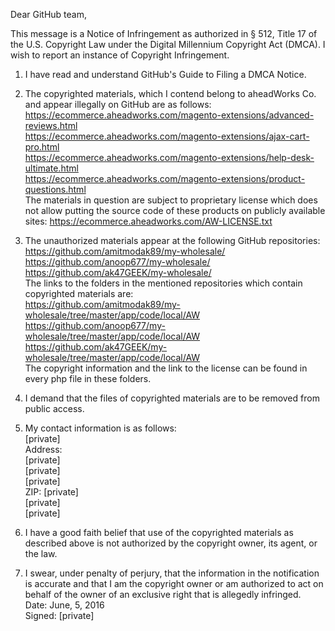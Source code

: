 Dear GitHub team,

This message is a Notice of Infringement as authorized in § 512, Title 17 of the U.S. Copyright Law under the Digital Millennium Copyright Act (DMCA). I wish to report an instance of Copyright Infringement.  

1. I have read and understand GitHub's Guide to Filing a DMCA Notice.  

2. The copyrighted materials, which I contend belong to aheadWorks Co. and appear illegally on GitHub are as follows:  
https://ecommerce.aheadworks.com/magento-extensions/advanced-reviews.html  
https://ecommerce.aheadworks.com/magento-extensions/ajax-cart-pro.html  
https://ecommerce.aheadworks.com/magento-extensions/help-desk-ultimate.html  
https://ecommerce.aheadworks.com/magento-extensions/product-questions.html  
The materials in question are subject to proprietary license which does not allow putting the source code of these products on publicly available sites: https://ecommerce.aheadworks.com/AW-LICENSE.txt  

3. The unauthorized materials appear at the following GitHub repositories:  
https://github.com/amitmodak89/my-wholesale/  
https://github.com/anoop677/my-wholesale/  
https://github.com/ak47GEEK/my-wholesale/  
The links to the folders in the mentioned repositories which contain copyrighted materials are:  
https://github.com/amitmodak89/my-wholesale/tree/master/app/code/local/AW  
https://github.com/anoop677/my-wholesale/tree/master/app/code/local/AW  
https://github.com/ak47GEEK/my-wholesale/tree/master/app/code/local/AW  
The copyright information and the link to the license can be found in every php file in these folders.  

4. I demand that the files of copyrighted materials are to be removed from public access.  

5. My contact information is as follows:  
[private]    
Address:  
[private]    
[private]    
[private]    
ZIP: [private]    
[private]    
[private]  

6. I have a good faith belief that use of the copyrighted materials as described above is not authorized by the copyright owner, its agent, or the law.  
7. I swear, under penalty of perjury, that the information in the notification is accurate and that I am the copyright owner or am authorized to act on behalf of the owner of an exclusive right that is allegedly infringed.  
Date: June, 5, 2016    
Signed: [private]  
